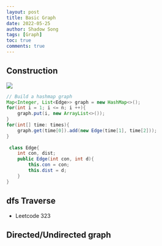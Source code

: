 ```yaml
---
layout: post
title: Basic Graph
date: 2022-05-25
author: Shadow Song
tags: [Graph]
toc: true
comments: true
---
```


## Construction

![](https://lh3.googleusercontent.com/pw/AM-JKLXXjHARmQzq91ysHWFq45ytoaiI0x99OQyn6pAoIHP515_hT1XlGZF3VWzNk0yHuM0VCMnsPz4K8pb9ZhEDoTcfVJwbtn5DrVp78kQ-k1YLGGSoa4K5jqkyDH9pAGsBrElCZjE2fxCHiEx7h70Hp-Wy=w500-h730-no?authuser=0)

```java
// Build a hashmap graph
Map<Integer, List<Edge>> graph = new HashMap<>();
for(int i = 1; i <= n; i ++){
    graph.put(i, new ArrayList<>());
}
for(int[] time: times){
    graph.get(time[0]).add(new Edge(time[1], time[2]));
}
    
 class Edge{
    int con, dist;
    public Edge(int con, int d){
        this.con = con;
        this.dist = d;
    }
}	
```

## dfs Traverse

- Leetcode 323

## Directed/Undirected graph

